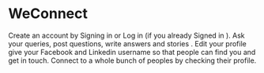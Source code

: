 # WeConnect
Create an account by Signing in or Log in (if you already Signed in ).
Ask your queries, post questions, write answers and stories .
Edit your profile give your Facebook and Linkedin username so that people can find you and get in touch.
Connect to a whole bunch of peoples by checking their profile. 
